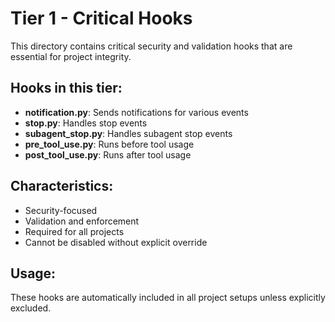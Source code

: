 # Tier 1 - Critical Hooks

This directory contains critical security and validation hooks that are essential for project integrity.

## Hooks in this tier:

- **notification.py**: Sends notifications for various events
- **stop.py**: Handles stop events
- **subagent_stop.py**: Handles subagent stop events
- **pre_tool_use.py**: Runs before tool usage
- **post_tool_use.py**: Runs after tool usage


## Characteristics:

- Security-focused
- Validation and enforcement
- Required for all projects
- Cannot be disabled without explicit override

## Usage:

These hooks are automatically included in all project setups unless explicitly excluded.
